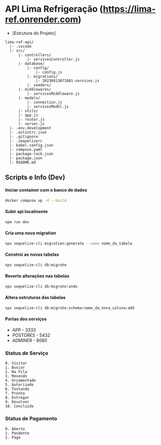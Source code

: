 # API Lima Refrigeração (https://lima-ref.onrender.com)

- [Estrutura do Projeto]

```plaintext
lima-ref-api/
  |- .vscode
  |- src/
      |- controllers/
          |- servicesController.js
      |- database/
          |- config/
              |- config.js
          |- migrations/
              |- 20230913071001-services.js
          |- seeders/
      |- middlewares/
          |- servicesMiddleware.js
      |- models/
          |- connection.js
          |- servicesModel.js
      |- utils/
      |- app.js
      |- router.js
      |- server.js
  |- .env.development
  |- .eslintrc.json
  |- .gitignore
  |- .sequelizerc
  |- babel.config.json
  |- compose.yaml
  |- package-lock.json
  |- package.json
  |- README.md
```

## Scripts e Info (Dev)

#### Iniciar container com o banco de dados
```sh
docker compose up -d --build
```
#### Subir api localmente
```sh
npm run dev
```
#### Cria uma nova migration 
```sh
npx sequelize-cli migration:generate --name nome_da_tabela
```
#### Constroi as novas tabelas
```sh
npx sequelize-cli db:migrate
```
#### Reverte alterações nas tabelas
```sh
npx sequelize-cli db:migrate:undo
```
#### Altera estruturas das tabelas
```sh
npx sequelize-cli db:migrate:schema:nome_da_nova_coluna:add
```

#### Portas dos serviços
- APP - 3333
- POSTGRES - 5432
- ADMINER - 8080


### Status de Serviço
```plaintext
0. Visitar
1. Buscar
2. Na Fila
3. Mexendo
4. Orçamentado
5. Autorizado
6. Testando
7. Pronto
8. Entregar
9. Devolver
10. Concluído
```

### Status de Pagamento
```plaintext
0. Aberto
1. Pendente
2. Pago
```
